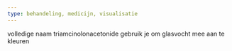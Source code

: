 ```yaml
---
type: behandeling, medicijn, visualisatie
---
```

volledige naam triamcinolonacetonide
gebruik je om glasvocht mee aan te kleuren